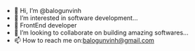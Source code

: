 - 👋 Hi, I’m @balogunvinh
- 👀 I’m interested in software development...
- 🌱 FrontEnd developer
- 💞️ I’m looking to collaborate on building amazing softwares...
- 📫 How to reach me on:balogunvinh@gmail.com

<!---
balogunvinh/balogunvinh is a ✨ special ✨ repository because its `README.md` (this file) appears on your GitHub profile.
You can click the Preview link to take a look at your changes.
--->
